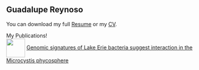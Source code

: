 ## Guadalupe Reynoso

You can download my full [Resume](https://github.com/rnic92/temptest1/resume) or my [CV](https://github.com/rnic92/cv).


My Publications!  
<img src="https://github.com/rnic92/temptest1/blob/gh-pages/assets/g123.PNG" width=50 align=center>
[Genomic signatures of Lake Erie bacteria suggest interaction in the Microcystis phycosphere](https://journals.plos.org/plosone/article?id=10.1371/journal.pone.0257017)
